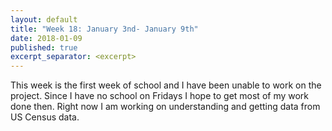 ```yaml
---
layout: default
title: "Week 18: January 3nd- January 9th"
date: 2018-01-09
published: true
excerpt_separator: <excerpt>
---
```

This week is the first week of school and I have been unable to work on the project. Since I have no school on Fridays I hope to get most of my work done then. Right now I am working on understanding and getting data from US Census data.

